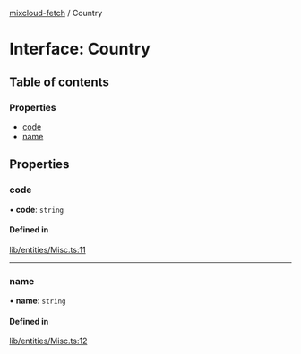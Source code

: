 [mixcloud-fetch](../README.md) / Country

# Interface: Country

## Table of contents

### Properties

- [code](Country.md#code)
- [name](Country.md#name)

## Properties

### code

• **code**: `string`

#### Defined in

[lib/entities/Misc.ts:11](https://github.com/patrickkfkan/mixcloud-fetch/blob/0699b4e/src/lib/entities/Misc.ts#L11)

___

### name

• **name**: `string`

#### Defined in

[lib/entities/Misc.ts:12](https://github.com/patrickkfkan/mixcloud-fetch/blob/0699b4e/src/lib/entities/Misc.ts#L12)
